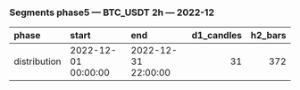 ### Segments phase5 — BTC_USDT 2h — 2022-12

| phase        | start               | end                 |   d1_candles |   h2_bars |
|:-------------|:--------------------|:--------------------|-------------:|----------:|
| distribution | 2022-12-01 00:00:00 | 2022-12-31 22:00:00 |           31 |       372 |